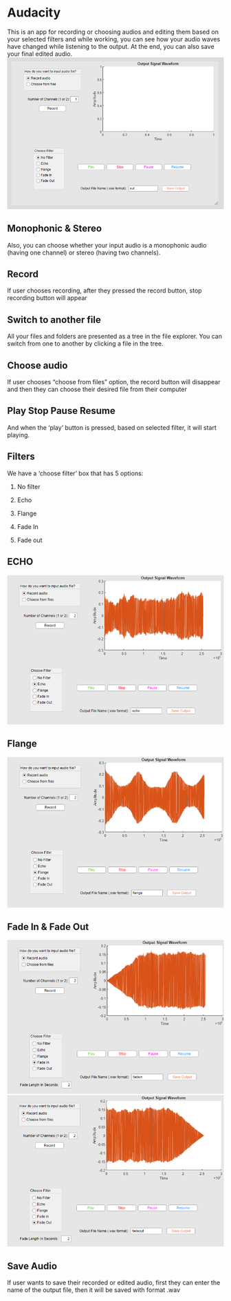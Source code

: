 # Audacity

This is an app for recording or choosing audios and editing them based on your selected filters and while working, you can see how your audio waves have changed while listening to the output. At the end, you can also save your final edited audio.
![audio](https://github.com/zahra-zibzee/Audacity-app/blob/main/pics/app.png)



## Monophonic & Stereo

Also, you can choose whether your input audio is a monophonic audio (having one channel) or stereo (having two channels).

## Record

If user chooses recording, after they pressed the record button, stop recording button will appear

## Switch to another file

All your files and folders are presented as a tree in the file explorer. You can switch from one to another by clicking a file in the tree.

## Choose audio

If user chooses “choose from files” option, the record button will disappear and then they can choose their desired file from their computer

## Play Stop Pause  Resume

And when the ‘play’ button is pressed, based on selected filter, it will start playing.

## Filters

We have a ‘choose filter’ box that has 5 options:

1.  No filter

2. Echo

3. Flange

4. Fade In

5. Fade out


## ECHO
![echo](https://github.com/zahra-zibzee/Audacity-app/blob/main/pics/echo.png)


## Flange
![flange](https://github.com/zahra-zibzee/Audacity-app/blob/main/pics/flange.png)

## Fade In & Fade Out
![fadein](https://github.com/zahra-zibzee/Audacity-app/blob/main/pics/fade_in.png)
![fadeout](https://github.com/zahra-zibzee/Audacity-app/blob/main/pics/fade_out.png)

## Save Audio

If user wants to save their recorded or edited audio, first they can enter the name of the output file, then it will be saved with format .wav
